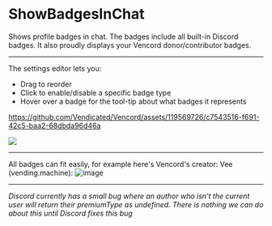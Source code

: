 # ShowBadgesInChat

Shows profile badges in chat. The badges include all built-in Discord badges. It also proudly displays your Vencord donor/contributor badges.

---

The settings editor lets you:

-   Drag to reorder
-   Click to enable/disable a specific badge type
-   Hover over a badge for the tool-tip about what badges it represents

https://github.com/Vendicated/Vencord/assets/119569726/c7543516-f691-42c5-baa2-68dbda96d46a

![](https://github.com/Vendicated/Vencord/assets/119569726/ca736d0d-c09a-4737-9cfa-4fc88cfc91ae)

---

All badges can fit easily, for example here's Vencord's creator: Vee (vending.machine):
![image](https://github.com/Vendicated/Vencord/assets/119569726/fc768079-5027-482b-ac52-a652812d482d)

---

_Discord currently has a small bug where an author who isn't the current user will return their premiumType as undefined. There is nothing we can do about this until Discord fixes this bug_
